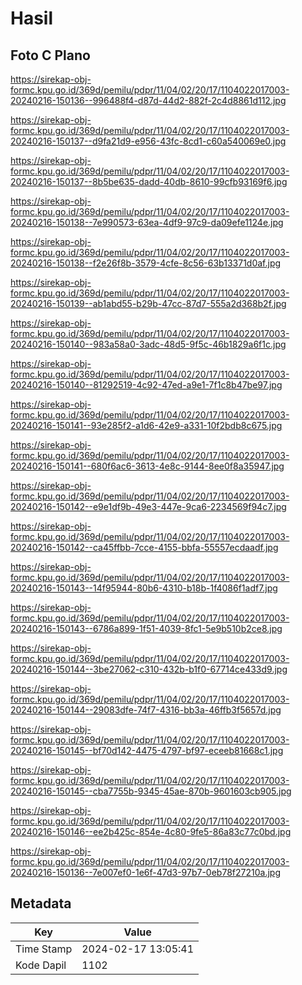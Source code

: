 # Hasil

## Foto C Plano

https://sirekap-obj-formc.kpu.go.id/369d/pemilu/pdpr/11/04/02/20/17/1104022017003-20240216-150136--996488f4-d87d-44d2-882f-2c4d8861d112.jpg

https://sirekap-obj-formc.kpu.go.id/369d/pemilu/pdpr/11/04/02/20/17/1104022017003-20240216-150137--d9fa21d9-e956-43fc-8cd1-c60a540069e0.jpg

https://sirekap-obj-formc.kpu.go.id/369d/pemilu/pdpr/11/04/02/20/17/1104022017003-20240216-150137--8b5be635-dadd-40db-8610-99cfb93169f6.jpg

https://sirekap-obj-formc.kpu.go.id/369d/pemilu/pdpr/11/04/02/20/17/1104022017003-20240216-150138--7e990573-63ea-4df9-97c9-da09efe1124e.jpg

https://sirekap-obj-formc.kpu.go.id/369d/pemilu/pdpr/11/04/02/20/17/1104022017003-20240216-150138--f2e26f8b-3579-4cfe-8c56-63b13371d0af.jpg

https://sirekap-obj-formc.kpu.go.id/369d/pemilu/pdpr/11/04/02/20/17/1104022017003-20240216-150139--ab1abd55-b29b-47cc-87d7-555a2d368b2f.jpg

https://sirekap-obj-formc.kpu.go.id/369d/pemilu/pdpr/11/04/02/20/17/1104022017003-20240216-150140--983a58a0-3adc-48d5-9f5c-46b1829a6f1c.jpg

https://sirekap-obj-formc.kpu.go.id/369d/pemilu/pdpr/11/04/02/20/17/1104022017003-20240216-150140--81292519-4c92-47ed-a9e1-7f1c8b47be97.jpg

https://sirekap-obj-formc.kpu.go.id/369d/pemilu/pdpr/11/04/02/20/17/1104022017003-20240216-150141--93e285f2-a1d6-42e9-a331-10f2bdb8c675.jpg

https://sirekap-obj-formc.kpu.go.id/369d/pemilu/pdpr/11/04/02/20/17/1104022017003-20240216-150141--680f6ac6-3613-4e8c-9144-8ee0f8a35947.jpg

https://sirekap-obj-formc.kpu.go.id/369d/pemilu/pdpr/11/04/02/20/17/1104022017003-20240216-150142--e9e1df9b-49e3-447e-9ca6-2234569f94c7.jpg

https://sirekap-obj-formc.kpu.go.id/369d/pemilu/pdpr/11/04/02/20/17/1104022017003-20240216-150142--ca45ffbb-7cce-4155-bbfa-55557ecdaadf.jpg

https://sirekap-obj-formc.kpu.go.id/369d/pemilu/pdpr/11/04/02/20/17/1104022017003-20240216-150143--14f95944-80b6-4310-b18b-1f4086f1adf7.jpg

https://sirekap-obj-formc.kpu.go.id/369d/pemilu/pdpr/11/04/02/20/17/1104022017003-20240216-150143--6786a899-1f51-4039-8fc1-5e9b510b2ce8.jpg

https://sirekap-obj-formc.kpu.go.id/369d/pemilu/pdpr/11/04/02/20/17/1104022017003-20240216-150144--3be27062-c310-432b-b1f0-67714ce433d9.jpg

https://sirekap-obj-formc.kpu.go.id/369d/pemilu/pdpr/11/04/02/20/17/1104022017003-20240216-150144--29083dfe-74f7-4316-bb3a-46ffb3f5657d.jpg

https://sirekap-obj-formc.kpu.go.id/369d/pemilu/pdpr/11/04/02/20/17/1104022017003-20240216-150145--bf70d142-4475-4797-bf97-eceeb81668c1.jpg

https://sirekap-obj-formc.kpu.go.id/369d/pemilu/pdpr/11/04/02/20/17/1104022017003-20240216-150145--cba7755b-9345-45ae-870b-9601603cb905.jpg

https://sirekap-obj-formc.kpu.go.id/369d/pemilu/pdpr/11/04/02/20/17/1104022017003-20240216-150146--ee2b425c-854e-4c80-9fe5-86a83c77c0bd.jpg

https://sirekap-obj-formc.kpu.go.id/369d/pemilu/pdpr/11/04/02/20/17/1104022017003-20240216-150136--7e007ef0-1e6f-47d3-97b7-0eb78f27210a.jpg


## Metadata

| Key        | Value               |
| ---------- | ------------------- |
| Time Stamp | 2024-02-17 13:05:41 |
| Kode Dapil | 1102                |



